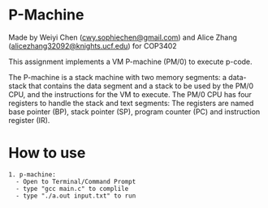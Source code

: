 # P-Machine
Made by Weiyi Chen (cwy.sophiechen@gmail.com) and Alice Zhang (alicezhang32092@knights.ucf.edu) for COP3402

This assignment implements a VM P-machine (PM/0) to execute p-code.

The P-machine is a stack machine with two memory segments: a data-stack that contains the data segment and a stack to be used by the PM/0 CPU, and the instructions  for the VM to execute. The PM/0 CPU has four registers to handle the stack and text segments: The registers are named base pointer (BP), stack pointer (SP), program  counter (PC) and instruction register (IR). 

# How to use

```
1. p-machine:
  - Open to Terminal/Command Prompt
  - type "gcc main.c" to complile
  - type "./a.out input.txt" to run
  
```

